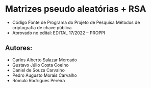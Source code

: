 # Matrizes pseudo aleatórias + RSA
- Código Fonte de Programa do Projeto de Pesquisa Métodos de criptografia de chave pública
- Aprovado no edital: EDITAL 17/2022 – PROPPI

## Autores:
- Carlos Alberto Salazar Mercado
- Gustavo Júlio Costa Coelho
- Daniel de Souza Carvalho
- Pedro Augusto Morais Carvalho
- Rômulo Rodrigues Pereira

